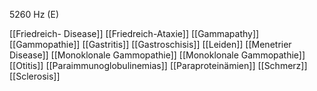 5260 Hz (E)

[[Friedreich- Disease]]
[[Friedreich-Ataxie]]
[[Gammapathy]]
[[Gammopathie]]
[[Gastritis]]
[[Gastroschisis]]
[[Leiden]]
[[Menetrier Disease]]
[[Monoklonale Gammopathie]]
[[Monoklonale Gammopathie]]
[[Otitis]]
[[Paraimmunoglobulinemias]]
[[Paraproteinämien]]
[[Schmerz]]
[[Sclerosis]]